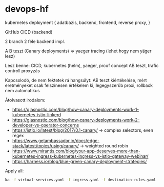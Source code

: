 # devops-hf

kubernetes deployment {
    adatbázis,
    backend,
    frontend,
    reverse proxy,
}

GitHub CICD (backend)

2 branch 2 féle backend impl.

A B teszt (Canary deployments) => yaeger tracing (lehet hogy nem yäger lesz)


Lesz benne: CICD, kubernetes (helm), yaeger, proof concept AB teszt, trafic controll proxyzás

Kapcsolodó, de nem fektetek rá hangsúlyt: AB teszt kiértékelése, mért eretményeket csak felszínesen értékelem ki, legegyszerűb proxi, rollback nem automatikus

Átolvasott irodalom:

- https://glasnostic.com/blog/how-canary-deployments-work-1-kubernetes-istio-linkerd
- https://glasnostic.com/blog/how-canary-deployments-work-2-developer-vs-operator-concerns
- https://istio.io/latest/blog/2017/0.1-canary/ -> complex selectors, even regex
- https://www.getambassador.io/docs/edge-stack/latest/topics/using/canary/ -> weighted round robin
- https://www.mirantis.com/blog/your-app-deserves-more-than-kubernetes-ingress-kubernetes-ingress-vs-istio-gateway-webinar/
- https://harness.io/blog/blue-green-canary-deployment-strategies/

Apply all:

```bash
ka -f virtual-services.yaml -f ingress.yaml -f destination-rules.yaml -f deployments-be.yaml -f deployments-fe.yaml -f services.yaml -f database.yaml
```
